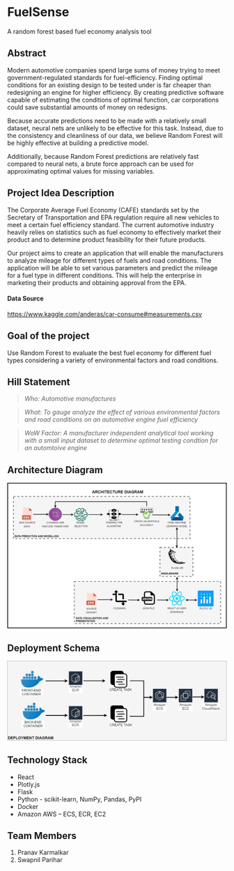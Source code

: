 # FuelSense
A random forest based fuel economy analysis tool

## Abstract
Modern automotive companies spend large sums of money trying to meet government-regulated standards for fuel-efficiency. Finding optimal conditions for an existing design to be tested under is far cheaper than redesigning an engine for higher efficiency. By creating predictive software capable of estimating the conditions of optimal function, car corporations could save substantial amounts of money on redesigns.
 
Because accurate predictions need to be made with a relatively small dataset, neural nets are unlikely to be effective for this task. Instead, due to the consistency and cleanliness of our data, we believe Random Forest will be highly effective at building a predictive model.
 
Additionally, because Random Forest predictions are relatively fast compared to neural nets, a brute force approach can be used for approximating optimal values for missing variables.

## Project Idea Description 
The Corporate Average Fuel Economy (CAFE) standards set by the Secretary of Transportation and EPA regulation require all new vehicles to meet a certain fuel efficiency standard. The current automotive industry heavily relies on statistics such as fuel economy to effectively market their product and to determine product feasibility for their future products.
 
Our project aims to create an application that will enable the manufacturers to analyze mileage for different types of fuels and road conditions. The application will be able to set various parameters and predict the mileage for a fuel type in different conditions. This will help the enterprise in marketing their products and obtaining approval from the EPA.

#### Data Source  
https://www.kaggle.com/anderas/car-consume#measurements.csv
 
 
## Goal of the project
Use Random Forest to evaluate the best fuel economy for different fuel types considering a variety of environmental factors and road conditions.

## Hill Statement 

> *Who: Automotive manufactures* 

> *What: To gauge analyze the effect of various environmental factors and road conditions on an automotive engine fuel efficiency*

> *WoW Factor: A manufacturer independent analytical tool working with a small input dataset to determine optimal testing condtion for an automtoive engine*


## Architecture Diagram
<img src = "images/Architecture_Diagram.jpg" width="1000">

## Deployment Schema
<img src = "images/Deployment_Diagram.jpg" width="1000">

## Technology Stack
- React
- Plotly.js
- Flask
- Python - scikit-learn, NumPy, Pandas, PyPI
- Docker
- Amazon AWS – ECS, ECR, EC2

## Team Members
1. Pranav Karmalkar
2. Swapnil Parihar
